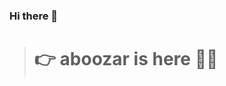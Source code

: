 
### Hi there 👋
> # 👉  aboozar is here 🙋‍♂️

<!--
[![Anurag's GitHub stats](https://github-readme-stats.vercel.app/api?username=aboozarhoseini&show_icons=true&theme=radical)](https://github.com/anuraghazra/github-readme-stats)
-->


<!--
[![Readme Card](https://github-readme-stats.vercel.app/api/pin/?username=aboozarhoseini&repo=js_fundamental&theme=buefy)](https://github.com/anuraghazra/github-readme-stats)


-->
